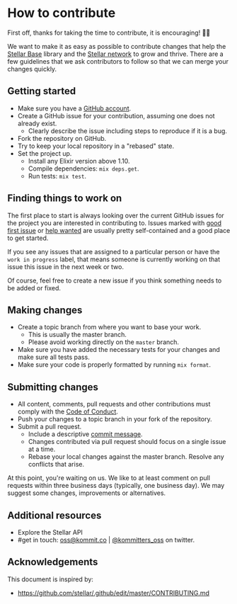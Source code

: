 # How to contribute

First off, thanks for taking the time to contribute, it is encouraging! 🎉🙌

We want to make it as easy as possible to contribute changes that help the [Stellar Base][repo] library and the [Stellar network][stellar] to grow and thrive. There are a few guidelines that we ask contributors to follow so that we can merge your changes quickly.

## Getting started

* Make sure you have a [GitHub account](https://github.com/signup/free).
* Create a GitHub issue for your contribution, assuming one does not already exist.
  * Clearly describe the issue including steps to reproduce if it is a bug.
* Fork the repository on GitHub.
* Try to keep your local repository in a "rebased" state.
* Set the project up.
  * Install any Elixir version above 1.10.
  * Compile dependencies: `mix deps.get`.
  * Run tests: `mix test`.

## Finding things to work on

The first place to start is always looking over the current GitHub issues for the project you are
interested in contributing to. Issues marked with [good first issue][good-first-issue] or [help wanted][help-wanted] are usually pretty self-contained and a good place to get started.

If you see any issues that are assigned to a particular person or have the `work in progress` label, that means
someone is currently working on that issue this issue in the next week or two.

Of course, feel free to create a new issue if you think something needs to be added or fixed.

## Making changes

* Create a topic branch from where you want to base your work.
  * This is usually the master branch.
  * Please avoid working directly on the `master` branch.
* Make sure you have added the necessary tests for your changes and make sure all tests pass.
* Make sure your code is properly formatted by running `mix format`.

## Submitting changes

* All content, comments, pull requests and other contributions must comply with the
  [Code of Conduct][coc].
* Push your changes to a topic branch in your fork of the repository.
* Submit a pull request.
  * Include a descriptive [commit message][commit-msg].
  * Changes contributed via pull request should focus on a single issue at a time.
  * Rebase your local changes against the master branch. Resolve any conflicts that arise.

At this point, you're waiting on us. We like to at least comment on pull requests within three
business days (typically, one business day). We may suggest some changes, improvements or
alternatives.

## Additional resources

* Explore the Stellar API
* #get in touch: oss@kommit.co | [@kommitters_oss](https://twitter.com/kommitters_oss) on twitter.

## Acknowledgements

This document is inspired by:
* https://github.com/stellar/.github/edit/master/CONTRIBUTING.md

[repo]: https://github.com/kommitters/stellar_base
[coc]: https://github.com/kommitters/stellar_base/blob/master/CODE_OF_CONDUCT.md
[commit-msg]: https://github.com/erlang/otp/wiki/Writing-good-commit-messages
[good-first-issue]: https://github.com/kommitters/stellar_base/labels/%F0%9F%91%8B%20%20Good%20first%20issue
[help-wanted]: https://github.com/kommitters/stellar_base/labels/%3Asos%3A%20Help%20wanted
[stellar]: https://www.stellar.org/
